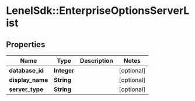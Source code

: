 # LenelSdk::EnterpriseOptionsServerList

## Properties
Name | Type | Description | Notes
------------ | ------------- | ------------- | -------------
**database_id** | **Integer** |  | [optional] 
**display_name** | **String** |  | [optional] 
**server_type** | **String** |  | [optional] 

